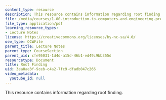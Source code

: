 ```yaml
---
content_type: resource
description: This resource contains information regarding root finding.
file: /media/courses/1-00-introduction-to-computers-and-engineering-problem-solving-spring-2012/3ea0ae3f9cebc4a27fc9dfadb047c266_MIT1_00S12_Lec_33.pdf
file_type: application/pdf
learning_resource_types:
- Lecture Notes
license: https://creativecommons.org/licenses/by-nc-sa/4.0/
ocw_type: OCWFile
parent_title: Lecture Notes
parent_type: CourseSection
parent_uid: cfe95031-1d4d-a15d-46b1-ed49c9bb355d
resourcetype: Document
title: Root Finding
uid: 3ea0ae3f-9ceb-c4a2-7fc9-dfadb047c266
video_metadata:
  youtube_id: null
---
```

This resource contains information regarding root finding.